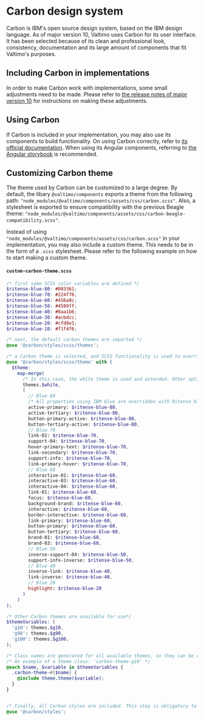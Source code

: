 # Carbon design system

Carbon is IBM's open source design system, based on the IBM design language. As of major version 10, Valtimo uses Carbon
for its user interface. It has been selected because of its clean and professional look, consistency, documentation and
its large amount of components that fit Valtimo's purposes.

## Including Carbon in implementations

In order to make Carbon work with implementations, some small adjustments need to be made. Please refer to [the release
notes of major version 10](/release-notes/major10/10.0.0/migration.md) for instructions on making these adjustments.

## Using Carbon

If Carbon is included in your implementation, you may also use its components to build functionality. On using Carbon
correctly, refer to [its official documentation](https://carbondesignsystem.com/). When using its Angular components,
referring to [the Angular storybook](https://angular.carbondesignsystem.com/?path=/story/components-welcome--to-carbon-angular) is recommended.

## Customizing Carbon theme

The theme used by Carbon can be customized to a large degree. By default, the libary `@valtimo/components` exports a
theme from the following path: `"node_modules/@valtimo/components/assets/css/carbon.scss"`. Also, a stylesheet is 
exported to ensure compatibility with the previous Beagle theme:
`"node_modules/@valtimo/components/assets/css/carbon-beagle-compatibility.scss"`.

Instead of using `"node_modules/@valtimo/components/assets/css/carbon.scss"` in your implementation, you may also include
a custom theme. This needs to be in the form of a `.scss` stylesheet. Please refer to the following example on how to
start making a custom theme.

#### **`custom-carbon-theme.scss`**
```scss
/* first some SCSS color variables are defined */
$ritense-blue-80: #003361;
$ritense-blue-70: #224f76;
$ritense-blue-60: #456a8c;
$ritense-blue-50: #4589ff;
$ritense-blue-40: #8aa1b6;
$ritense-blue-30: #acbdcc;
$ritense-blue-20: #cfd8e1;
$ritense-blue-10: #f1f4f6;

/* next, the default carbon themes are imported */
@use '@carbon/styles/scss/themes';

/* a Carbon theme is selected, and SCSS functionality is used to override some variables used inside it */
@use '@carbon/styles/scss/theme' with (
  $theme:
    map-merge(
      /* In this case, the white theme is used and extended. Other options are: g10, g90 and g100 */
      themes.$white,
      (
        // Blue 80
        /* All properties using IBM blue are overridden with Ritense blue values */
        active-primary: $ritense-blue-80,
        active-tertiary: $ritense-blue-80,
        button-primary-active: $ritense-blue-80,
        button-tertiary-active: $ritense-blue-80,
        // Blue 70
        link-02: $ritense-blue-70,
        support-04: $ritense-blue-70,
        hover-primary-text: $ritense-blue-70,
        link-secondary: $ritense-blue-70,
        support-info: $ritense-blue-70,
        link-primary-hover: $ritense-blue-70,
        // Blue 60
        interactive-01: $ritense-blue-60,
        interactive-03: $ritense-blue-60,
        interactive-04: $ritense-blue-60,
        link-01: $ritense-blue-60,
        focus: $ritense-blue-60,
        background-brand: $ritense-blue-60,
        interactive: $ritense-blue-60,
        border-interactive: $ritense-blue-60,
        link-primary: $ritense-blue-60,
        button-primary: $ritense-blue-60,
        button-tertiary: $ritense-blue-60,
        brand-01: $ritense-blue-60,
        brand-03: $ritense-blue-60,
        // Blue 50
        inverse-support-04: $ritense-blue-50,
        support-info-inverse: $ritense-blue-50,
        // Blue 40
        inverse-link: $ritense-blue-40,
        link-inverse: $ritense-blue-40,
        // Blue 20
        highlight: $ritense-blue-20
      )
    )
);

/* Other Carbon themes are available for use*/
$themeVariables: (
  'g10': themes.$g10,
  'g90': themes.$g90,
  'g100': themes.$g100,
);

/* Class names are generated for all available themes, so they can be used wherever necessary */
/* An example of a theme class: 'carbon-theme-g10' */
@each $name, $variable in $themeVariables {
  .carbon-theme-#{$name} {
    @include theme.theme($variable);
  }
}


/* Finally, all Carbon styles are included. This step is obligatory to use Carbon styling in your implementation */
@use '@carbon/styles';
```



